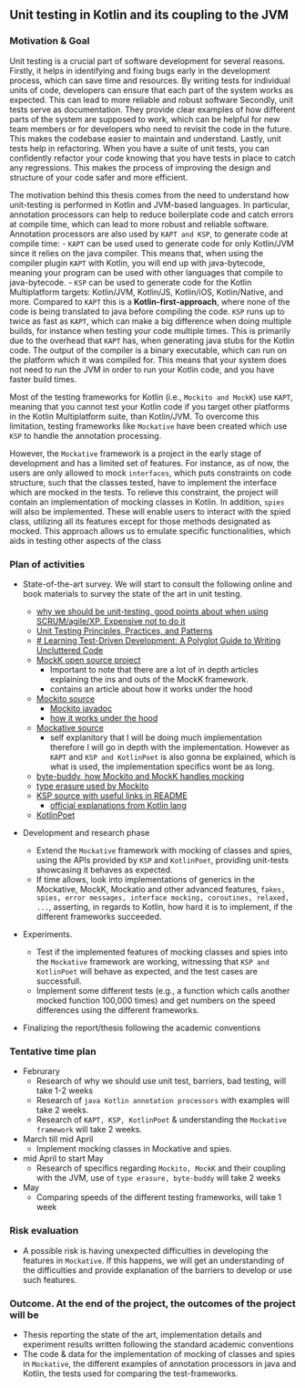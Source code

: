 ## Unit testing in Kotlin and its coupling to the JVM
### Motivation & Goal
Unit testing is a crucial part of software development for several reasons. Firstly, it helps in identifying and fixing bugs early in the development process, which can save time and resources. By writing tests for individual units of code, developers can ensure that each part of the system works as expected. This can lead to more reliable and robust software
Secondly, unit tests serve as documentation. They provide clear examples of how different parts of the system are supposed to work, which can be helpful for new team members or for developers who need to revisit the code in the future. This makes the codebase easier to maintain and understand. Lastly, unit tests help in refactoring. When you have a suite of unit tests, you can confidently refactor your code knowing that you have tests in place to catch any regressions. This makes the process of improving the design and structure of your code safer and more efficient.

The motivation behind this thesis comes from the need to understand how unit-testing is performed in Kotlin and JVM-based languages. In particular, annotation processors can help to reduce boilerplate code and catch errors at compile time, which can lead to more robust and reliable software. Annotation processors are also used by `KAPT and KSP`, to generate code at compile time:
	- `KAPT` can be used used to generate code for only Kotlin/JVM since it relies on the java compiler. This means that, when using the compiler plugin `KAPT` with Kotlin, you will end up with java-bytecode, meaning your program can be used with other languages that compile to java-bytecode.
	- `KSP` can be used to generate code for the Kotlin Multiplatform targets: Kotlin/JVM, Kotlin/JS, Kotlin/iOS, Kotlin/Native, and more. Compared to `KAPT` this is a **Kotlin-first-approach**, where none of the code is being translated to java before compiling the code. `KSP` runs up to twice as fast as `KAPT`, which can make a big difference when doing multiple builds, for instance when testing your code multiple times. This is primarily due to the overhead that `KAPT` has, when generating java stubs for the Kotlin code. The output of the compiler is a binary executable, which can run on the platform which it was compiled for. This means that your system does not need to run the JVM in order to run your Kotlin code, and you have faster build times.

Most of the testing frameworks for Kotlin (i.e., `Mockito and MockK`) use `KAPT`, meaning that you cannot test your Kotlin code if you target other platforms in the Kotlin Multiplatform suite, than Kotlin/JVM. To overcome this limitation, testing frameworks like `Mockative` have been created which use `KSP` to handle the annotation processing.

However, the `Mockative` framework is a project in the early stage of development and has a limited set of features. For instance, as of now, the users are only allowed to mock `interfaces`, which puts constraints on code structure, such that the classes tested, have to implement the interface which are mocked in the tests. To relieve this constraint, the project will contain an implementation of mocking classes in Kotlin. In addition, `spies` will also be implemented. These will enable users to interact with the spied class, utilizing all its features except for those methods designated as mocked. This approach allows us to emulate specific functionalities, which aids in testing other aspects of the class

### Plan of activities

* State-of-the-art survey. We will start to consult the following online and book materials to survey the state of the art in unit testing.
	- [why we should be unit-testing, good points about when using SCRUM/agile/XP. Expensive not to do it](https://en.wikipedia.org/wiki/Unit_testing)
	- [Unit Testing Principles, Practices, and Patterns](https://sd.blackball.lv/library/unit_testing_(2020).pdf)
	- [# Learning Test-Driven Development: A Polyglot Guide to Writing Uncluttered Code](https://www.amazon.com/Learning-Test-Driven-Development-Polyglot-Uncluttered/dp/1098106474)
	- [MockK open source project](https://github.com/mockk/mockk)
		- Important to note that there are a lot of in depth articles explaining the ins and outs of the MockK framework.
		- contains an article about how it works under the hood
	- [Mockito source](https://github.com/mockito/mockito)
		- [Mockito javadoc](https://javadoc.io/doc/org.mockito/mockito-core/latest/org/mockito/Mockito.html)
		- [how it works under the hood](https://medium.com/@gorali/how-mockito-works-7d3a2c77da71)
	- [Mockative source](https://github.com/mockative/mockative)
		- self explanitory that I will be doing much implementation therefore I will go in depth with the implementation. However as `KAPT` and `KSP and KotlinPoet` is also gonna be explained, which is what is used, the implementation specifics wont be as long.
	- [byte-buddy, how Mockito and MockK handles mocking](https://github.com/raphw/byte-buddy)
	- [type erasure used by Mockito](https://www.baeldung.com/java-type-erasure)
	- [KSP source with useful links in README](https://github.com/google/ksp/tree/main)
		- [official explanations from Kotlin lang](https://kotlinlang.org/docs/ksp-overview.html#supported-libraries)
	- [KotlinPoet](https://square.github.io/kotlinpoet/)

* Development and research phase
	- Extend the `Mockative` framework with mocking of classes and spies, using the APIs provided by `KSP` and `KotlinPoet`, providing unit-tests showcasing it behaves as expected.
	- If time allows, look into implementations of generics in the Mockative, MockK, Mockatio and other advanced features,  `fakes, spies, error messages, interface mocking, coroutines, relaxed, ...`,  asserting, in regards to Kotlin, how hard it is to implement, if the different frameworks succeeded.

* Experiments.
	- Test if the implemented features of mocking classes and spies into the `Mockative`  framework are working, witnessing that `KSP and KotlinPoet` will behave as expected, and the test cases are successfull.
	- Implement some different tests (e.g., a function which calls another mocked function 100,000 times) and get numbers on the speed differences using the different frameworks.

* Finalizing the report/thesis following the academic conventions

### Tentative time plan

- Februrary
	* Research of why we should use unit test, barriers, bad testing, will take 1-2 weeks
	* Research of `java Kotlin annotation processors` with examples will take 2 weeks.
	* Research of `KAPT, KSP, KotlinPoet` & understanding the `Mockative framework` will take 2 weeks.
- March till mid April
	- Implement mocking classes in Mockative and spies.
- mid April to start May
	* Research of specifics regarding `Mockito, MockK` and their coupling with the JVM, use of `type erasure, byte-buddy` will take 2 weeks
- May
	* Comparing speeds of the different testing frameworks, will take 1 week
		
### Risk evaluation
  * A possible risk is having unexpected difficulties in developing the features in `Mockative`.
    If this happens, we will get an understanding of the difficulties and provide explanation of the barriers to develop or use such features.

### Outcome. At the end of the project, the outcomes of the project will be
  * Thesis reporting the state of the art, implementation details and experiment results written following the standard academic conventions 
  * The code & data for the implementation of mocking of classes and spies in `Mockative`, the different examples of annotation processors in java and Kotlin, the tests used for comparing the test-frameworks.
